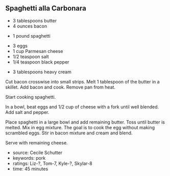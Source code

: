 Spaghetti alla Carbonara
------------------------

- 3 tablespoons butter
- 4 ounces bacon
<!-- -->
- 1 pound spaghetti
<!-- -->
- 3 eggs
- 1 cup Parmesan cheese
- 1/2 teaspoon salt
- 1/4 teaspoon black pepper
<!-- -->
- 3 tablespoons heavy cream

Cut bacon crosswise into small strips.  Melt 1 tablespoon of the
butter in a skillet.  Add bacon and cook.  Remove pan from heat.

Start cooking spaghetti.

In a bowl, beat eggs and 1/2 cup of cheese with a fork until well
blended.  Add salt and pepper.

Place spaghetti in a large bowl and add remaining butter.  Toss until
butter is melted.  Mix in egg mixture.  The goal is to cook the egg
without making scrambled eggs.  Stir in bacon mixture and cream and
blend.

Serve with remaining cheese.

- source: Cecile Schutter
- keywords: pork
- ratings: Liz-?, Tom-7, Kyle-?, Skylar-8
- time: 45 minutes
